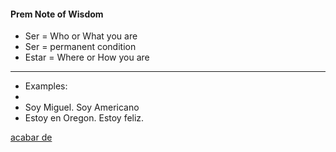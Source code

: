 
#### Prem Note of Wisdom

- Ser = Who or What you are
- Ser = permanent condition
- Estar = Where or How you are

---

- Examples:
-
- Soy Miguel. Soy Americano
- Estoy en Oregon. Estoy feliz.

[acabar de](https://studyspanish.com/grammar/lessons/acabarde)
